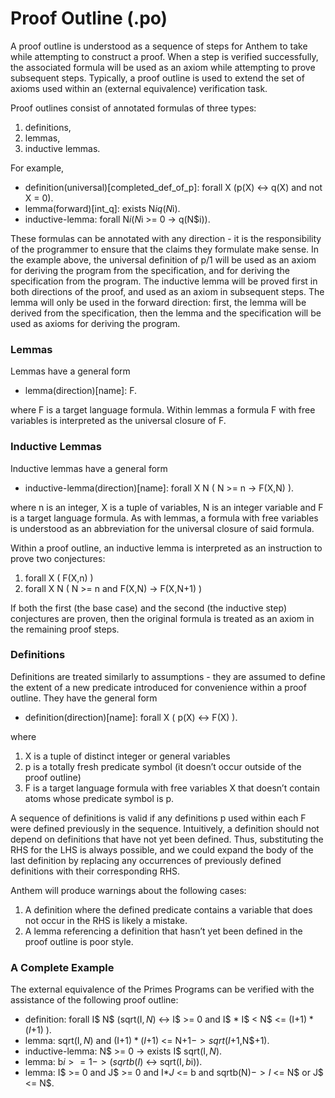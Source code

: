 # Proof Outline (.po)

A proof outline is understood as a sequence of steps for Anthem to take while attempting to construct a proof. When a step is verified successfully, the associated formula will be used as an axiom while attempting to prove subsequent steps. Typically, a proof outline is used to extend the set of axioms used within an (external equivalence) verification task.


Proof outlines consist of annotated formulas of three types:

1. definitions,
2. lemmas,
3. inductive lemmas.

For example,

* definition(universal)[completed_def_of_p]: forall X (p(X) <-> q(X) and not X = 0).
* lemma(forward)[int_q]: exists N$i q(N$i).
* inductive-lemma: forall N$i (N$i >= 0 -> q(N$i)).

These formulas can be annotated with any direction - it is the responsibility of the programmer to ensure that the claims they formulate make sense. In the example above, the universal definition of p/1 will be used as an axiom for deriving the program from the specification, and for deriving the specification from the program. The inductive lemma will be proved first in both directions of the proof, and used as an axiom in subsequent steps. The lemma will only be used in the forward direction: first, the lemma will be derived from the specification, then the lemma and the specification will be used as axioms for deriving the program.

### Lemmas
Lemmas have a general form

* lemma(direction)[name]: F.

where F is a target language formula. Within lemmas a formula F with free variables is interpreted as the universal closure of F.

### Inductive Lemmas
Inductive lemmas have a general form

* inductive-lemma(direction)[name]: forall X N ( N >= n -> F(X,N) ).

where n is an integer, X is a tuple of variables, N is an integer variable and F is a target language formula. As with lemmas, a formula with free variables is understood as an abbreviation for the universal closure of said formula.

Within a proof outline, an inductive lemma is interpreted as an instruction to prove two conjectures:

1. forall X ( F(X,n) )
2. forall X N ( N >= n and F(X,N) -> F(X,N+1) )

If both the first (the base case) and the second (the inductive step) conjectures are proven, then the original formula is treated as an axiom in the remaining proof steps.

### Definitions
Definitions are treated similarly to assumptions - they are assumed to define the extent of a new predicate introduced for convenience within a proof outline. They have the general form

* definition(direction)[name]: forall X ( p(X) <-> F(X) ).

where

1. X is a tuple of distinct integer or general variables
2. p is a totally fresh predicate symbol (it doesn’t occur outside of the proof outline)
3. F is a target language formula with free variables X that doesn’t contain atoms whose predicate symbol is p.

A sequence of definitions is valid if any definitions p used within each F were defined previously in the sequence. Intuitively, a definition should not depend on definitions that have not yet been defined. Thus, substituting the RHS for the LHS is always possible, and we could expand the body of the last definition by replacing any occurrences of previously defined definitions with their corresponding RHS.

Anthem will produce warnings about the following cases:

1. A definition where the defined predicate contains a variable that does not occur in the RHS is likely a mistake.
2. A lemma referencing a definition that hasn’t yet been defined in the proof outline is poor style.


### A Complete Example

The external equivalence of the Primes Programs can be verified with the assistance of the following proof outline:

* definition: forall I$ N$ (sqrt(I$,N$) <-> I$ >= 0 and I$ * I$ < N$ <= (I$+1) * (I$+1) ).
* lemma: sqrt(I$,N$) and (I$+1) * (I$+1) <= N$+1 -> sqrt(I$+1,N$+1).
* inductive-lemma: N$ >= 0 -> exists I$ sqrt(I$,N$).
* lemma: b$i >= 1 -> (sqrtb(I$) <-> sqrt(I$, b$i)).
* lemma: I$ >= 0 and J$ >= 0 and I$*J$ <= b and sqrtb(N$) -> I$ <= N$ or J$ <= N$.
